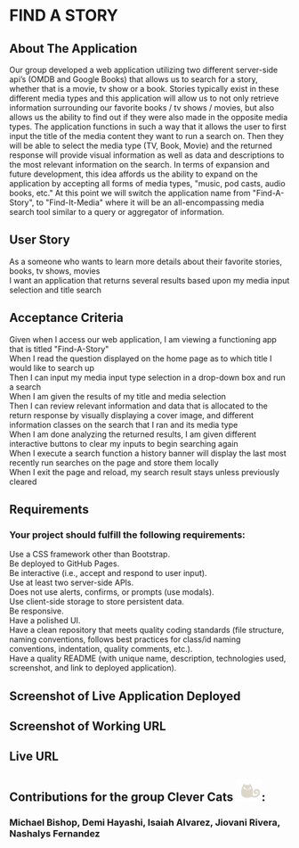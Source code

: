 # FIND A STORY

## About The Application
Our group developed a web application utilizing two different server-side api’s (OMDB and Google Books) that allows us to search for a story, whether that is a movie, tv show or a book. Stories typically exist in these different media types and this application will allow us to not only retrieve information surrounding our favorite books / tv shows / movies, but also allows us the ability to find out if they were also made in the opposite media types. The application functions in such a way that it allows the user to first input the title of the media content they want to run a search on. Then they will be able to select the media type (TV, Book, Movie) and the returned response will provide visual information as well as data and descriptions to the most relevant information on the search. In terms of expansion and future development, this idea affords us the ability to expand on the application by accepting all forms of media types, "music, pod casts, audio books, etc." At this point we will switch the application name from "Find-A-Story", to "Find-It-Media" where it will be an all-encompassing media search tool similar to a query or aggregator of information.

## User Story
As a someone who wants to learn more details about their favorite stories, books, tv shows, movies  <br />
I want an application that returns several results based upon my media input selection and title search  <br />

## Acceptance Criteria
Given when I access our web application, I am viewing a functioning app that is titled "Find-A-Story"  <br />
When I read the question displayed on the home page as to which title I would like to search up  <br />
Then I can input my media input type selection in a drop-down box and run a search  <br />
When I am given the results of my title and media selection  <br />
Then I can review relevant information and data that is allocated to the return response by visually displaying a cover image, and different information classes on the search that I ran and its media type  <br />
When I am done analyzing the returned results, I am given different interactive buttons to clear my inputs to begin searching again  <br />
When I execute a search function a history banner will display the last most recently run searches on the page and store them locally  <br />
When I exit the page and reload, my search result stays unless previously cleared  <br />

## Requirements
### Your project should fulfill the following requirements:

Use a CSS framework other than Bootstrap.  <br />
Be deployed to GitHub Pages.  <br />
Be interactive (i.e., accept and respond to user input).  <br />
Use at least two server-side APIs.  <br />
Does not use alerts, confirms, or prompts (use modals).  <br />
Use client-side storage to store persistent data.  <br />
Be responsive.  <br />
Have a polished UI.  <br />
Have a clean repository that meets quality coding standards (file structure, naming conventions, follows best practices for class/id naming conventions, indentation, quality comments, etc.).  <br />
Have a quality README (with unique name, description, technologies used, screenshot, and link to deployed application).  <br />

## Screenshot of Live Application Deployed
<!-- TBD --> 

## Screenshot of Working URL
<!-- TBD --> 

## Live URL
<!-- TBD -->

## Contributions for the group Clever Cats ![](Assets/img/clever-cats.png):
### Michael Bishop, Demi Hayashi, Isaiah Alvarez, Jiovani Rivera, Nashalys Fernandez
